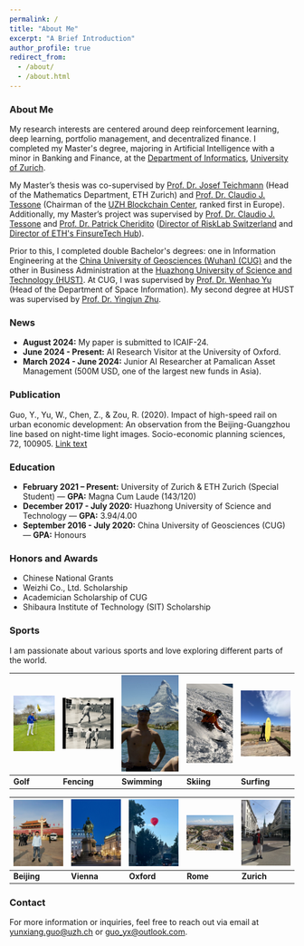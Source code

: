 ```yaml
---
permalink: /
title: "About Me"
excerpt: "A Brief Introduction"
author_profile: true
redirect_from: 
  - /about/
  - /about.html
---
```


### About Me

My research interests are centered around deep reinforcement learning, deep learning, portfolio management, and decentralized finance. I completed my Master's degree, majoring in Artificial Intelligence with a minor in Banking and Finance, at the [Department of Informatics](https://www.ifi.uzh.ch/en.html), [University of Zurich](https://www.uzh.ch/en.html).

My Master’s thesis was co-supervised by [Prof. Dr. Josef Teichmann](https://people.math.ethz.ch/~jteichma/) (Head of the Mathematics Department, ETH Zurich) and [Prof. Dr. Claudio J. Tessone](https://www.blockchain.uzh.ch/members/prof-dr-claudio-j-tessone/) (Chairman of the [UZH Blockchain Center](https://www.blockchain.uzh.ch/), ranked first in Europe). Additionally, my Master’s project was supervised by [Prof. Dr. Claudio J. Tessone](https://www.blockchain.uzh.ch/members/prof-dr-claudio-j-tessone/) and [Prof. Dr. Patrick Cheridito](https://people.math.ethz.ch/~patrickc/) ([Director of RiskLab Switzerland](https://risklab.ethz.ch/) and [Director of ETH's FinsureTech Hub](https://finsuretech.ethz.ch/)).

Prior to this, I completed double Bachelor's degrees: one in Information Engineering at the [China University of Geosciences (Wuhan) (CUG)](https://en.cug.edu.cn/) and the other in Business Administration at the [Huazhong University of Science and Technology (HUST)](https://english.hust.edu.cn/). At CUG, I was supervised by [Prof. Dr. Wenhao Yu](https://grzy.cug.edu.cn/yuwenhao/en/index.htm) (Head of the Department of Space Information). My second degree at HUST was supervised by [Prof. Dr. Yingjun Zhu](http://english.cm.hust.edu.cn/info/1094/1299.htm).

### News

- **August 2024:** My paper is submitted to ICAIF-24.
- **June 2024 - Present:** AI Research Visitor at the University of Oxford.
- **March 2024 - June 2024:** Junior AI Researcher at Pamalican Asset Management (500M USD, one of the largest new funds in Asia).

### Publication

Guo, Y., Yu, W., Chen, Z., & Zou, R. (2020). Impact of high-speed rail on urban economic development: An observation from the Beijing-Guangzhou line based on night-time light images. Socio-economic planning sciences, 72, 100905. [Link text](https://doi.org/10.1016/j.seps.2020.100905)

### Education

- **February 2021 – Present:** University of Zurich & ETH Zurich (Special Student) — **GPA:** Magna Cum Laude (143/120)
- **December 2017 - July 2020:** Huazhong University of Science and Technology — **GPA:** 3.94/4.00
- **September 2016 - July 2020:** China University of Geosciences (CUG) — **GPA:** Honours

### Honors and Awards

- Chinese National Grants
- Weizhi Co., Ltd. Scholarship
- Academician Scholarship of CUG
- Shibaura Institute of Technology (SIT) Scholarship

### Sports

I am passionate about various sports and love exploring different parts of the world.

| <img src="/images/golf.jpg" alt="Golf" width="150"/> | <img src="/images/fencing.jpg" alt="Fencing" width="150"/> | <img src="/images/swimming.jpg" alt="Swimming" width="150"/> | <img src="/images/skiing.jpg" alt="Skiing" width="150"/> | <img src="/images/surfing.jpg" alt="Surfing" width="150"/> |
|---------------------------|---------------------------------|-----------------------------------|-------------------------------|--------------------------------|
| **Golf**                  | **Fencing**                     | **Swimming**                     | **Skiing**                    | **Surfing**                    |


| <img src="/images/beijing.jpg" alt="Beijing" width="150"/> | <img src="/images/vienna.jpg" alt="Vienna" width="150"/> | <img src="/images/oxford.jpg" alt="Oxford" width="150"/> | <img src="/images/rome.jpg" alt="Rome" width="150"/> | <img src="/images/zurich.jpg" alt="Zurich" width="150"/> |
|---------------------------|---------------------------------|-----------------------------------|-------------------------------|--------------------------------|
| **Beijing**               | **Vienna**                      | **Oxford**                       | **Rome**                      | **Zurich**                    |

### Contact

For more information or inquiries, feel free to reach out via email at yunxiang.guo@uzh.ch or guo_yx@outlook.com.

